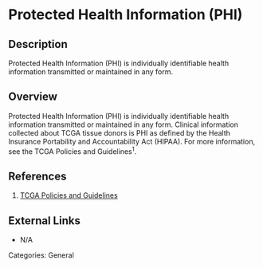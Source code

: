 # Protected Health Information (PHI) #
## Description ##
Protected Health Information (PHI) is individually identifiable health information transmitted or maintained in any form.
## Overview ##
Protected Health Information (PHI) is individually identifiable health information transmitted or maintained in any form. Clinical information collected about TCGA tissue donors is PHI as defined by the Health Insurance Portability and Accountability Act (HIPAA). For more information, see the TCGA Policies and Guidelines<sup>1</sup>.
## References ##
1. [TCGA Policies and Guidelines](https://cancergenome.nih.gov/abouttcga/policies/policiesguidelines)

## External Links ##
* N/A

Categories: General

